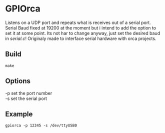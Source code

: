 # GPIOrca

Listens on a UDP port and repeats what is receives out of a serial port. Serial Baud fixed at 19200 at the moment but i intend to add the option to set it at some point. Its not har to change anyway, just set the desired baud in *serial.c*! Originaly made to interface serial hardware with orca projects.

## Build

```
make
```

## Options
-p set the port number  
-s set the serial port

## Example 
```
gpiorca -p 12345 -s /dev/ttyUSB0
